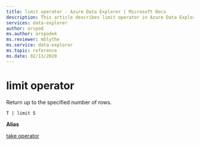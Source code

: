 ```yaml
---
title: limit operator - Azure Data Explorer | Microsoft Docs
description: This article describes limit operator in Azure Data Explorer.
services: data-explorer
author: orspod
ms.author: orspodek
ms.reviewer: mblythe
ms.service: data-explorer
ms.topic: reference
ms.date: 02/13/2020
---
```

# limit operator

Return up to the specified number of rows.

```kusto
T | limit 5
```

**Alias**

[take operator](takeoperator.md)